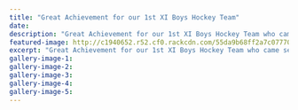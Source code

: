 ```yaml
---
title: "Great Achievement for our 1st XI Boys Hockey Team"
date: 
description: "Great Achievement for our 1st XI Boys Hockey Team who came second in the Manawatu Secondary School Division 1 final against Waiopehu on Thursday 20 August."
featured-image: http://c1940652.r52.cf0.rackcdn.com/55da9b68ff2a7c07770001f7/1st-XI-Boys-Hockey-Manawatu-2nd-Div-20.8.15.jpg
excerpt: "Great Achievement for our 1st XI Boys Hockey Team who came second in the Manawatu Secondary School Division 1 final against Waiopehu on Thursday 20 August."
gallery-image-1: 
gallery-image-2: 
gallery-image-3: 
gallery-image-4: 
gallery-image-5: 
---
```

